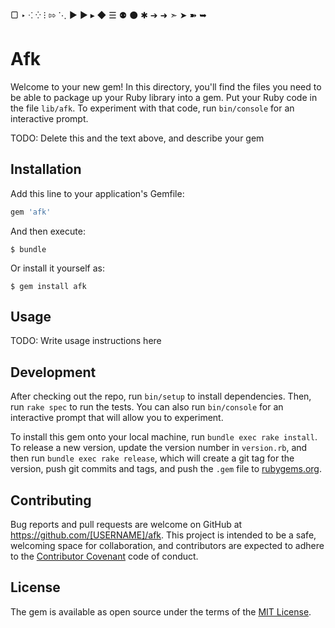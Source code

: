 ▢ ‣ ⁖ ⁛ ⁝ ⇰ ⋱ ▶ ► ▸ ◆ ☰ ⚉ ⚫ ✱ ➔ ➜ ➣ ➤ ➽ ➥

# Afk

Welcome to your new gem! In this directory, you'll find the files you need to be able to package up your Ruby library into a gem. Put your Ruby code in the file `lib/afk`. To experiment with that code, run `bin/console` for an interactive prompt.

TODO: Delete this and the text above, and describe your gem

## Installation

Add this line to your application's Gemfile:

```ruby
gem 'afk'
```

And then execute:

    $ bundle

Or install it yourself as:

    $ gem install afk

## Usage

TODO: Write usage instructions here

## Development

After checking out the repo, run `bin/setup` to install dependencies. Then, run `rake spec` to run the tests. You can also run `bin/console` for an interactive prompt that will allow you to experiment.

To install this gem onto your local machine, run `bundle exec rake install`. To release a new version, update the version number in `version.rb`, and then run `bundle exec rake release`, which will create a git tag for the version, push git commits and tags, and push the `.gem` file to [rubygems.org](https://rubygems.org).

## Contributing

Bug reports and pull requests are welcome on GitHub at https://github.com/[USERNAME]/afk. This project is intended to be a safe, welcoming space for collaboration, and contributors are expected to adhere to the [Contributor Covenant](http://contributor-covenant.org) code of conduct.


## License

The gem is available as open source under the terms of the [MIT License](http://opensource.org/licenses/MIT).

